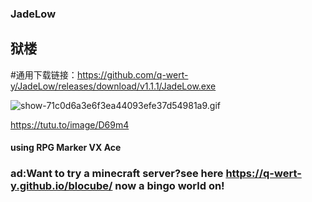 ### JadeLow
## 狱楼

#通用下载链接：https://github.com/q-wert-y/JadeLow/releases/download/v1.1.1/JadeLow.exe

![show-71c0d6a3e6f3ea44093efe37d54981a9.gif](https://t.tutu.to/img/D69m4)

https://tutu.to/image/D69m4




#### using RPG Marker VX Ace

















### ad:Want to try a minecraft server?see here https://q-wert-y.github.io/blocube/     now a bingo world on!
